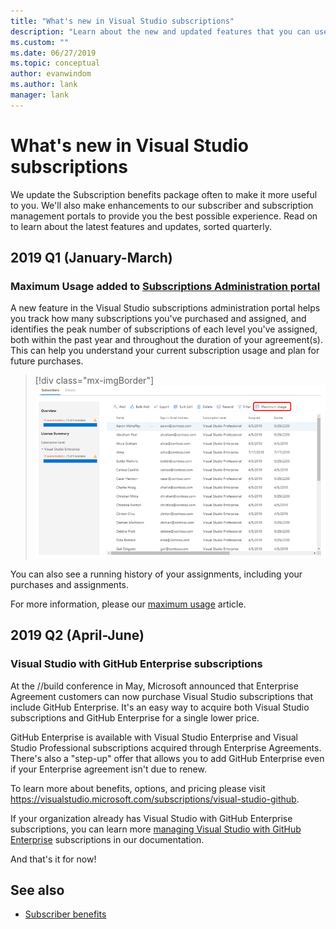 ```yaml
---
title: "What's new in Visual Studio subscriptions"
description: "Learn about the new and updated features that you can use to manage Visual Studio subscriptions."
ms.custom: ""
ms.date: 06/27/2019
ms.topic: conceptual
author: evanwindom
ms.author: lank
manager: lank
---
```

# What&#39;s new in Visual Studio subscriptions

We update the Subscription benefits package often to make it more useful to you. We'll also make enhancements to our subscriber and subscription management portals to provide you the best possible experience.  Read on to learn about the latest features and updates, sorted quarterly.

## 2019 Q1 (January-March)

### Maximum Usage added to [Subscriptions Administration portal](https://manage.visualstudio.com)
A new feature in the Visual Studio subscriptions administration portal helps you track how many subscriptions you've purchased and assigned, and identifies the peak number of subscriptions of each level you've assigned, both within the past year and throughout the duration of your agreement(s). This can help you understand your current subscription usage and plan for future purchases. 

  > [!div class="mx-imgBorder"]
  > ![Maximum Usage Menu](_img/maximum-usage/maximum-usage-menu.png)

You can also see a running history of your assignments, including your purchases and assignments.   

For more information, please our [maximum usage](maximum-usage.md) article. 

## 2019 Q2 (April-June)

### Visual Studio with GitHub Enterprise subscriptions
At the //build conference in May, Microsoft announced that Enterprise Agreement customers can now purchase Visual Studio subscriptions that include GitHub Enterprise.  It's an easy way to acquire both Visual Studio subscriptions and GitHub Enterprise for a single lower price.  

GitHub Enterprise is available with Visual Studio Enterprise and Visual Studio Professional subscriptions acquired through Enterprise Agreements. There's also a "step-up" offer that allows you to add GitHub Enterprise even if your Enterprise agreement isn't due to renew.

To learn more about benefits, options, and pricing please visit https://visualstudio.microsoft.com/subscriptions/visual-studio-github. 

If your organization already has Visual Studio with GitHub Enterprise subscriptions, you can learn more [managing Visual Studio with GitHub Enterprise](assign-github.md) subscriptions in our documentation.  

And that's it for now!

## See also

* [Subscriber benefits](subscriber-benefits.md)
